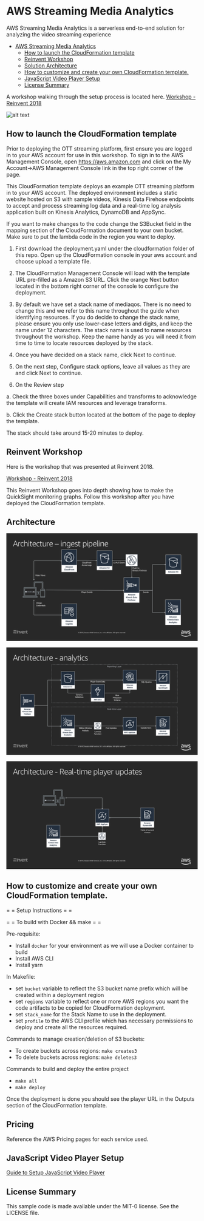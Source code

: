 # AWS Streaming Media Analytics

AWS Streaming Media Analytics is a serverless end-to-end solution for analyzing the video streaming experience

- [AWS Streaming Media Analytics](#AWS-Streaming-Media-Analytics)
  - [How to launch the CloudFormation template](#How-to-launch-the-CloudFormation-template)
  - [Reinvent Workshop](#Reinvent-Workshop)
  - [Solution Architecture](#Solution-Architecture)
  - [How to customize and create your own CloudFormation template.](#How-to-customize-and-create-your-own-CloudFormation-template)
  - [JavaScript Video Player Setup](#JavaScript-Video-Player-Setup)
  - [License Summary](#License-Summary)


A workshop walking through the setup process is located here. [Workshop - Reinvent 2018](workshop/WORKSHOP.md)

![alt text](workshop/images/mainphoto.jpg "AWS Streaming Media Analytics")


## How to launch the CloudFormation template

Prior to deploying the OTT streaming platform, first ensure you are logged in to your AWS account for use in this workshop. To sign in to the AWS Management Console, open https://aws.amazon.com and click on the My Account->AWS Management Console link in the top right corner of the page.

This CloudFormation template deploys an example OTT streaming platform in to your AWS account. The deployed environment includes a static website hosted on S3 with sample videos, Kinesis Data Firehose endpoints to accept and process streaming log data and a real-time log analysis application built on Kinesis Analytics, DynamoDB and AppSync.

If you want to make changes to the code change the S3Bucket field in the mapping section of the CloudFormation document to your own bucket. Make sure to put the lambda code in the region you want to deploy. 

1. First download the deployment.yaml under the cloudformation folder of this repo. Open up the CloudFormation console in your aws account and choose upload a template file. 

2. The CloudFormation Management Console will load with the template URL pre-filled as a Amazon S3 URL. Click the orange Next button located in the bottom right corner of the console to configure the deployment.

3. By default we have set a stack name of mediaqos. There is no need to change this and we refer to this name throughout the guide when identifying resources. If you do decide to change the stack name, please ensure you only use lower-case letters and digits, and keep the name under 12 characters. The stack name is used to name resources throughout the workshop. Keep the name handy as you will need it from time to time to locate resources deployed by the stack.

4. Once you have decided on a stack name, click Next to continue.

5. On the next step, Configure stack options, leave all values as they are and click Next to continue.

6. On the Review step

a. Check the three boxes under Capabilities and transforms to acknowledge the template will create IAM resources and leverage transforms.

b. Click the Create stack button located at the bottom of the page to deploy the template.

The stack should take around 15-20 minutes to deploy.

## Reinvent Workshop

Here is the workshop that was presented at Reinvent 2018. 

[Workshop - Reinvent 2018](workshop/WORKSHOP.md)

This Reinvent Workshop goes into depth showing how to make the QuickSight monitoring graphs. Follow this workshop after you have deployed the CloudFormation template. 

## Architecture 


![alt text](workshop/images/arch1.png "Architecture - ingest pipeline")

![alt text](workshop/images/arch2.png "Architecture")

![alt text](workshop/images/arch3.png "Architecture")




## How to customize and create your own CloudFormation template.


= = Setup Instructions = =

= = To build with Docker && make = =

Pre-requisite:
- Install `docker` for your environment as we will use a Docker container to build
- Install AWS CLI
- Install yarn

In Makefile:
  - set `bucket` variable to reflect the S3 bucket name prefix which will be created within a deployment region
  - set `regions` variable to reflect one or more AWS regions you want the code artifacts to be copied for CloudFormation deployment.
  - set `stack_name` for the Stack Name to use in the deployment.
  - set `profile` to the AWS CLI profile which has necessary permissions to deploy and create all the resources required.

Commands to manage creation/deletion of S3 buckets:

- To create buckets across regions: `make creates3`
- To delete buckets across regions: `make deletes3`

Commands to build and deploy the entire project
- `make all`
- `make deploy`

Once the deployment is done you should see the player URL in the Outputs section of the CloudFormation template.


## Pricing

Reference the AWS Pricing pages for each service used. 


## JavaScript Video Player Setup

[Guide to Setup JavaScript Video Player](PLAYERSETUP.md)



## License Summary

This sample code is made available under the MIT-0 license. See the LICENSE file.
